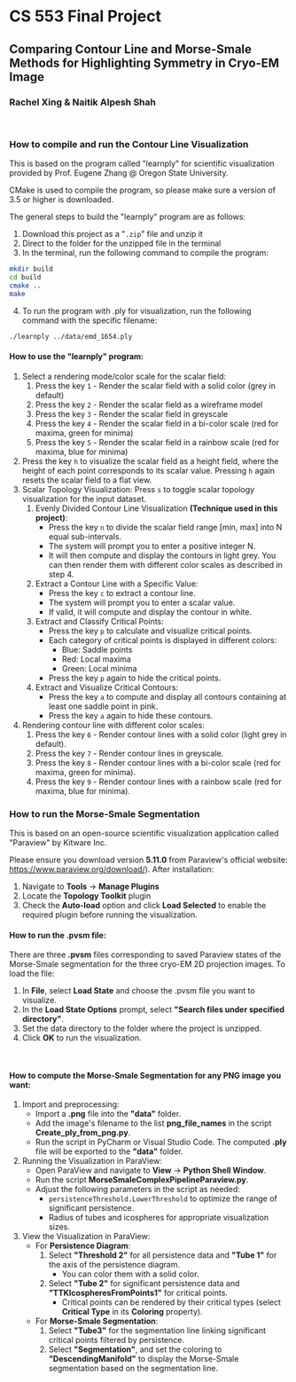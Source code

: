 # CS 553 Final Project
## Comparing Contour Line and Morse-Smale Methods for Highlighting Symmetry in Cryo-EM Image
### Rachel Xing & Naitik Alpesh Shah

&nbsp;
### How to compile and run the Contour Line Visualization
This is based on the program called "learnply" for scientific visualization provided by Prof. Eugene Zhang @ Oregon State University.

CMake is used to compile the program, so please make sure a version of 3.5 or higher is downloaded.

The general steps to build the "learnply" program are as follows:
1. Download this project as a "`.zip`" file and unzip it
2. Direct to the folder for the unzipped file in the terminal
3. In the terminal, run the following command to compile the program:
```bash
mkdir build
cd build
cmake ..
make
```
4. To run the program with .ply for visualization, run the following command with the specific filename:
```bash
./learnply ../data/emd_1654.ply
```

#### How to use the "learnply" program:

1. Select a rendering mode/color scale for the scalar field:
   1. Press the key `1` - Render the scalar field with a solid color (grey in default)
   2. Press the key `2` - Render the scalar field as a wireframe model
   3. Press the key `3` - Render the scalar field in greyscale
   4. Press the key `4` - Render the scalar field in a bi-color scale (red for maxima, green for minima)
   5. Press the key `5` - Render the scalar field in a rainbow scale (red for maxima, blue for minima)
2. Press the key `h` to visualize the scalar field as a height field, where the height of each point corresponds to its scalar value. Pressing `h` again resets the scalar field to a flat view.
3. Scalar Topology Visualization: Press `s` to toggle scalar topology visualization for the input dataset.
   1. Evenly Divided Contour Line Visualization **(Technique used in this project)**:
      - Press the key `n` to divide the scalar field range [min, max] into N equal sub-intervals.  
      - The system will prompt you to enter a positive integer N.  
      - It will then compute and display the contours in light grey. You can then render them with different color scales as described in step 4.
   2. Extract a Contour Line with a Specific Value:
      - Press the key `c` to extract a contour line.  
      - The system will prompt you to enter a scalar value.  
      - If valid, it will compute and display the contour in white. 
   3. Extract and Classify Critical Points: 
      - Press the key `p` to calculate and visualize critical points.  
      - Each category of critical points is displayed in different colors:  
        - Blue: Saddle points  
        - Red: Local maxima
        - Green: Local minima  
      - Press the key `p` again to hide the critical points.  
   4. Extract and Visualize Critical Contours: 
      - Press the key `a` to compute and display all contours containing at least one saddle point in pink.  
      - Press the key `a` again to hide these contours.  
4. Rendering contour line with different color scales:
   1. Press the key `6` - Render contour lines with a solid color (light grey in default).  
   2. Press the key `7` - Render contour lines in greyscale.  
   3. Press the key `8` - Render contour lines with a bi-color scale (red for maxima, green for minima).  
   4. Press the key `9` - Render contour lines with a rainbow scale (red for maxima, blue for minima).  

### How to run the Morse-Smale Segmentation
This is based on an open-source scientific visualization application called "Paraview" by Kitware Inc.

Please ensure you download version **5.11.0** from Paraview's official website: https://www.paraview.org/download/). 
After installation:
1. Navigate to **Tools** -> **Manage Plugins**
2. Locate the **Topology Toolkit** plugin
3. Check the **Auto-load** option and click **Load Selected** to enable the required plugin before running the visualization.

#### How to run the .pvsm file:
There are three **.pvsm** files corresponding to saved Paraview states of the Morse-Smale segmentation for the three cryo-EM 2D projection images.
To load the file:
1. In **File**, select **Load State** and choose the .pvsm file you want to visualize.
2. In the **Load State Options** prompt, select **"Search files under specified directory"**.
3. Set the data directory to the folder where the project is unzipped.
4. Click **OK** to run the visualization.

&nbsp;
#### How to compute the Morse-Smale Segmentation for any PNG image you want:
1. Import and preprocessing: 
   - Import a **.png** file into the **"data"** folder.  
   - Add the image's filename to the list **png_file_names** in the script **Create_ply_from_png.py**.  
   - Run the script in PyCharm or Visual Studio Code. The computed **.ply** file will be exported to the **"data"** folder.
2. Running the Visualization in ParaView: 
   - Open ParaView and navigate to **View** → **Python Shell Window**.  
   - Run the script **MorseSmaleComplexPipelineParaview.py**.  
   - Adjust the following parameters in the script as needed: 
     -  `persistenceThreshold.LowerThreshold` to optimize the range of significant persistence.
     - Radius of tubes and icospheres for appropriate visualization sizes.  
3. View the Visualization in ParaView:
   - For **Persistence Diagram**:  
     1. Select **"Threshold 2"** for all persistence data and **"Tube 1"** for the axis of the persistence diagram.  
        - You can color them with a solid color.  
     2. Select **"Tube 2"** for significant persistence data and **"TTKIcospheresFromPoints1"** for critical points.  
        - Critical points can be rendered by their critical types (select **Critical Type** in its **Coloring** property).  
   - For **Morse-Smale Segmentation**:  
     1. Select **"Tube3"** for the segmentation line linking significant critical points filtered by persistence.
     2. Select **"Segmentation"**, and set the coloring to **"DescendingManifold"** to display the Morse-Smale segmentation based on the segmentation line.